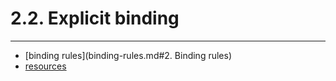 # 2.2. Explicit binding

---
* [binding rules](binding-rules.md#2. Binding rules)
* [resources](../README.md#resources)
